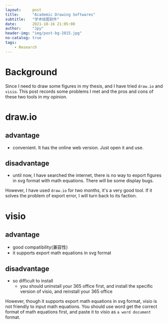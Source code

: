 ```yaml
---
layout:     post
title:      "Academic Drawing Softwares"
subtitle:   "学术绘图软件"
date:       2021-10-16 21:05:00
author:     "Jpy"
header-img: "img/post-bg-2015.jpg"
no-catalog: true
tags:
    - Research
---
```


# Background

Since I need to draw some figures in my thesis, and I have tried `draw.io` and `visio`. This post records some problems I met and the pros and cons of these two tools in my opinion.

# draw.io

## advantage

* convenient. It has the online web version. Just open it and use.

## disadvantage

* until now, I have searched the internet, there is no way to export figures in svg format with math equations. There will be some display bugs.

However, I have used `draw.io` for two months, it's a very good tool. If it solves the problem of export error, I will turn back to its faction.

# visio

## advantage

* good compatibility(兼容性)
* it supports export math equations in svg format

## disadvantage

* so difficult to install
  * you should uninstall your 365 office first, and install the specific version of visio, and reinstall your 365 office

However, though it supports export math equations in svg format, visio is not friendly to input math equations. You should use word get the correct format of math equations first, and paste it to visio as `a word document` format.

